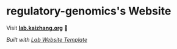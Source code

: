 
# regulatory-genomics's Website

Visit **[lab.kaizhang.org](http://lab.kaizhang.org)** 🚀

_Built with [Lab Website Template](https://greene-lab.gitbook.io/lab-website-template-docs)_

